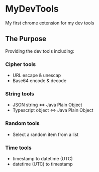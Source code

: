 # MyDevTools

My first chrome extension for my dev tools

## The Purpose

Providing the dev tools including:

### Cipher tools

- URL escape & unescap
- Base64 encode & decode

### String tools

- JSON string <=> Java Plain Object
- Typescript object <=> Java Plain Object

### Random tools

- Select a random item from a list

### Time tools

- timestamp to datetime (UTC)
- datetime (UTC) to timestamp
